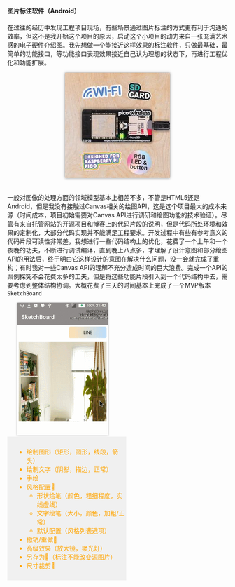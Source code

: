 #### 图片标注软件（Android）

在过往的经历中发现工程项目现场，有些场景通过图片标注的方式更有利于沟通的效率，但这不是我开始这个项目的原因，启动这个小项目的动力来自一张充满艺术感的电子硬件介绍图。我先想做一个能接近这样效果的标注软件，只做最基础，最简单的功能接口，等功能接口表现效果接近自己认为理想的状态下，再进行工程优化和功能扩展。

<div><center><img src="Articles/20240828/pico-addons-13_medium.webp" style="box-shadow:0 0 6px 0 #888;" alt="pico-addons-13_medium"></center></div><br>



一般对图像的处理方面的领域模型基本上相差不多，不管是HTML5还是Android，但是我没有接触过Canvas相关的绘图API，这是这个项目最大的成本来源（时间成本，项目初始需要对Canvas API进行调研和绘图功能的技术验证）。尽管有来自托管网站的开源项目和博客上的代码片段的说明，但是代码所处环境和效果的定制化，大部分代码实现并不能满足工程要求。开发过程中有些有参考意义的代码片段可读性非常差，我想进行一些代码结构上的优化，花费了一个上午和一个夜晚的功夫，不断进行调试编译，直到晚上八点多，才理解了设计意图和部分绘图API的用法后，终于明白它这样设计的意图在解决什么问题，没一会就完成了重构；有时我对一些Canvas API的理解不充分造成时间的巨大浪费。完成一个API的案例探究不会花费太多的工夫，但是将这些功能片段引入到一个代码结构中去，需要考虑到整体结构协调。大概花费了三天的时间基本上完成了一个MVP版本 `SketchBoard`

<div style="display:flex;flex-wrap:wrap;">
<div style="width:50%;"><center><img src="Articles/20240828/sketchboard-mvp-showcase.gif" style="box-shadow:0 0 4px 0 #888;" alt="sketchboard-mvp-showcase"></center></div>
<div style="color:orange;width:50%;background:#f0f0f0; padding:10px 0px 10px 20px;">

* 绘制图形（矩形，圆形，线段，箭头）
* 绘制文字（阴影，描边，正常）
* 手绘
* 风格配置🎨
  - 形状绘笔（颜色，粗细程度，实线虚线）
  - 文字绘笔（大小，颜色，加粗/正常）
  - 默认配置（风格列表选项）
* 撤销/重做🚀
* 高级效果（放大镜，聚光灯）
* 另存为🚀（标注不能改变源图片）
* 尺寸裁剪🚀

</div>
</div><br>
